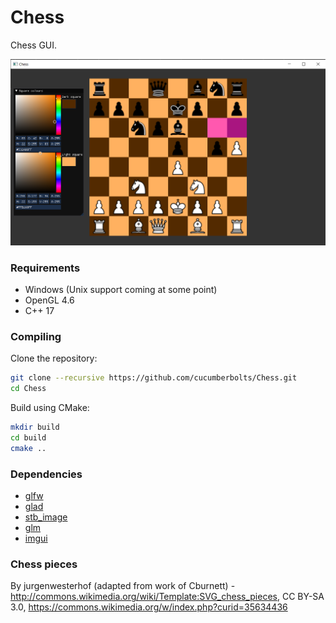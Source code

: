 # Chess
Chess GUI.

![](/screenshot.png?raw=true)

### Requirements
- Windows (Unix support coming at some point)
- OpenGL 4.6
- C++ 17

### Compiling
Clone the repository:
``` bash
git clone --recursive https://github.com/cucumberbolts/Chess.git
cd Chess
```
Build using CMake:
``` bash
mkdir build
cd build
cmake ..
```

### Dependencies
- [glfw](https://glfw.org/)
- [glad](https://glad.dav1d.de/)
- [stb_image](https://github.com/nothings/stb/)
- [glm](https://github.com/https://github.com/g-truc/glm)
- [imgui](https://github.com/ocornut/imgui)

### Chess pieces
By jurgenwesterhof (adapted from work of Cburnett) - http://commons.wikimedia.org/wiki/Template:SVG_chess_pieces, CC BY-SA 3.0, https://commons.wikimedia.org/w/index.php?curid=35634436

